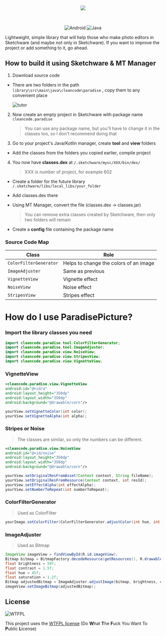 <br>
<div align="center">
  <a href="https://github.com/vxhjsd/ParadisePicture">
    <img src="https://github.com/vxhjsd/ParadisePicture/blob/minor/sample/src/main/assets/header_new.png"/>
  </a>
  </div>
  </br>

  <br>
  <p align="center">
  <img alt="Android" src="https://img.shields.io/badge/Android-3DDC84?style=for-the-badge&logo=android&logoColor=white"/></a>
  <img alt="Java" src="https://img.shields.io/badge/java-%23ED8B00.svg?style=for-the-badge&logo=openjdk&logoColor=white"/></a>
</br>

Lightweight, simple library that will help those who make photo editors in Sketchware (and maybe not only in Sketchware). If you want to improve the project or add something to it, go ahead.

## How to build it using Sketchware & MT Manager

1. Download source code
- There are two folders in the path `library\src\main\java\cleancode\paradise` , copy them to any convenient place

   ![tutor](https://github.com/vxhjsd/ParadisePicture/blob/minor/sample/src/main/assets/tutor_new.png)


2. Now create an empty project in Sketchware with package name `cleancode.paradise`
   > You can use any package name, but you'll have to change it in the classes too, so I don't recommend doing that
   
3. Go to your project's Java/Kotlin manager, create **tool** and **view** folders
- Add the classes from the folders you copied earlier, compile project

4. You now have **classes.dex** at `/.sketchware/mysc/XXX/bin/dex/`

   > XXX is number of project, for example 602
  
- Create a folder for the future library `/.sketchware/libs/local_libs/your_folder`
- Add classes.dex there
- Using MT Manager, convert the file (classes.dex -> classes.jar)

  > You can remove extra classes created by Sketchware, then only two folders will remain
  
- Create a **config** file containing the package name

### Source Code Map

| Class                       | Role                                   |
| ----------------------------|----------------------------------------|
| `ColorFilterGenerator`      | Helps to change the colors of an image |
| `ImageAdjuster`             | Same as previous                       |
| `VignetteView`              | Vignette effect                        |
| `NoiseView`                 | Noise effect                           |
| `StripesView`               | Stripes effect                         |

# How do I use ParadisePicture?

### Import the library classes you need

```java
import cleancode.paradise.tool.ColorFilterGenerator;
import cleancode.paradise.tool.ImageAdjuster;
import cleancode.paradise.view.NoiseView;
import cleancode.paradise.view.StripesView;
import cleancode.paradise.view.VignetteView;
```

### VignetteView

```xml
<cleancode.paradise.view.VignetteView
android:id="@+id/a"
android:layout_height="350dp"
android:layout_width="350dp"
android:background="@drawable/corn"/>
```

```java
yourView.setVignetteColor(int color);
yourView.setVignetteAlpha(int alpha);
```

### Stripes or Noise

> The classes are similar, so only the numbers can be different.

```xml
<cleancode.paradise.view.NoiseView
android:id="@+id/noise"
android:layout_height="350dp"
android:layout_width="350dp"
android:background="@drawable/corn"/>
```

```java
yourView.setOriginalResFromAsset(Context context, String fileName);
yourView.setOriginalResFromResource(Context context, int resId);
yourView.setEffectAlpha(int effectAlpha);
yourView.setNumberToRepeat(int numberToRepeat);
```

### ColorFilterGenerator

> Used as ColorFilter

```java
yourImage.setColorFilter(ColorFilterGenerator.adjustColor(int hue, int contrast, int brightness, int saturation));
```

### ImageAdjuster

> Used as Bitmap

```java
ImageView imageView = findViewById(R.id.imageView);
Bitmap bitmap = BitmapFactory.decodeResource(getResources(), R.drawable.image);
float brightness = 50f;
float contrast = 1.5f;
float hue = 45f;
float saturation = 1.2f;
Bitmap adjustedBitmap = ImageAdjuster.adjustImage(bitmap, brightness, contrast, hue, saturation);
imageView.setImageBitmap(adjustedBitmap);
```

## License

![WTFPL](https://github.com/vxhjsd/ParadisePicture/blob/minor/sample/src/main/assets/wtfpl.png)

This project uses the [WTFPL license](http://www.wtfpl.net/)
(Do **W**hat **T**he **F**uck You Want To **P**ublic **L**icense)
